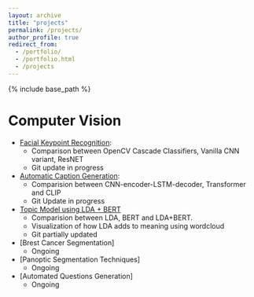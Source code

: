 ```yaml
---
layout: archive
title: "projects"
permalink: /projects/
author_profile: true
redirect_from:
  - /portfolio/
  - /portfolio.html
  - /projects
---
```


{% include base_path %}

Computer Vision
======
* [Facial Keypoint Recognition](https://github.com/sunny1401/experiments_cv_nlp/blob/master/src/cv/pytorch/models/use_cases/):
    - Comparison between OpenCV Cascade Classifiers, Vanilla CNN variant, ResNET
    - Git update in progress
* [Automatic Caption Generation]():
    - Comparision between CNN-encoder-LSTM-decoder, Transformer and CLIP
    - Git Update in progress
* [Topic Model using LDA + BERT](https://github.com/sunny1401/experiments_cv_nlp/tree/master/src/nlp)
    - Comparision between LDA, BERT and LDA+BERT. 
    - Visualization of how LDA adds to meaning using wordcloud
    - Git partially updated
* [Brest Cancer Segmentation]
    - Ongoing
* [Panoptic Segmentation Techniques]
    - Ongoing
* [Automated Questions Generation]
    - Ongoing